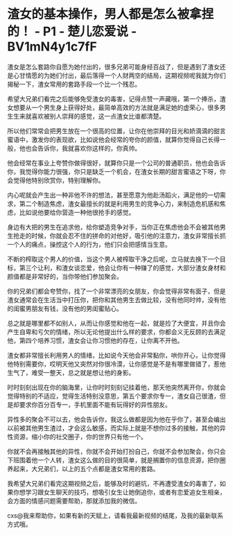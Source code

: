 # 渣女的基本操作，男人都是怎么被拿捏的！ - P1 - 楚儿恋爱说 - BV1mN4y1c7fF

渣女是怎么套路你自愿为她付出的，很多兄弟可能身经百战了，但是遇到了渣女还是心甘情愿的为她们付出，最后落得一个人财两空的结局，这期视频呢我就为你们揭秘一下，渣女常用的套路手段一个比一个残忍。

希望大兄弟们看完之后能够免受渣女的毒害，记得点赞一声藏哦，第一个捧杀，渣女想要从一个男生身上获得好处，最简单高效的方法就是满足她的虚荣心，很多男生生来就喜欢被别人崇拜的感觉，这一点渣女比谁都清楚。

所以他们常常会把男生放在一个很高的位置，让你在他崇拜的目光和娇滴滴的甜言蜜语中，激发你的表现欲，比如说他会经常的夸你的颜值，就算你觉得自己长得一般，他也会告诉你，我就喜欢你这样的，你真帅。

他会经常在事业上夸赞你做得很好，就算你只是一个公司的普通职员，他也会告诉你，我觉得你能力很强，你只是缺乏一个机会，在渣女长期的甜言蜜语之下呀，你会觉得他特别欣赏你，特别理解你。

内心呢就会产生出一种非他不许的想法，甚至愿意为他赴汤蹈火，满足他的一切需求，第二个制造焦虑，渣女最擅长的就是利用男生的竞争心力，来制造危机感和焦虑，比如说他要给你营造一种他很抢手的感觉。

身边有大把的男生在追求他，给你塑造竞争对手，当你正在焦虑他会不会被其他男生抢走的时候，你就会忍不住的拼命的对他好，吸引他的注意力，渣女非常擅长抓一个人的痛点，操控这个人的行为，他们只会把感情当生意。

不断的榨取这个男人的价值，当这个男人被榨取干净之后呢，立马就去换下一个目标，第三个让利，和渣女谈恋爱，他会让你有一种赚了的感觉，大部分渣女身材和颜值都是非常好的，当你带他们参加聚会。

你的兄弟们都会夸赞你，找了一个非常漂亮的女朋友，你会觉得非常有面子，但是渣女通常会在生活当中打压你，把你和其他男生去做比较，没有他同时帅，没有他的闺蜜男朋友有钱，没有他的男闺蜜贴心。

总之就是哪里都不如别人，从而让你感觉和他在一起，就是捡了大便宜，并且你会产生自卑和亏欠的情绪，所以无论他提出什么样的要求，你都会义无反顾的去满足他，第四个培养习惯，渣女会让你习惯他的存在，让你离不开他。

渣女都非常擅长利用男人的情绪，比如说今天他会非常黏你，哄你开心，让你觉得他特别需要你，哎明天他又突然对你很冷漠，让你感觉是不是有哪里做错了，惹他生气了，难受一整天，总之就是想让他的身影。

时时刻刻出现在你的脑海里，让你时时刻刻记挂着他，那天他突然离开你，你就会觉得特别的不适应，觉得生活特别没意思，第五个要求你专一，渣女自己很渣，但是却要求你百分百专一，手机里面不能有玩得好的异性朋友。

异性多的聚会不可以去，他会告诉你，我这么做都是因为他在乎你了，甚至会编出以前被其他男生渣过，才会这么敏感，而实际上就是不想你过多的接触，其他的异性资源，缩小你的社交圈子，你的世界只有他一个。

你就不会再接触其他的异性，你就不会开始打扮自己，你就不会参加聚会，你只会下班围着他一个人转，渣女这么做的目的很简单，就是搁置你的信息资源，把你圈养起来，大兄弟们，以上的五个点都是渣女常用的套路。

我希望大兄弟们看完这期视频之后，能够及时的避坑，不再遭受渣女的毒害了，如果你想学习跟女生聊天的技巧，想吸引女生让她倒追你，或者有恋爱追女生相亲，会方面的情感问题需要帮助，那就添加我的微信。

cxs@我来帮助你，如果有新的天赋上，请看我最新视频的结尾，及我的最新联系方式哦。